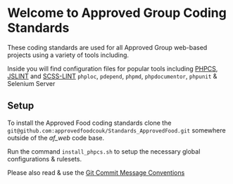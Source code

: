 Welcome to Approved Group Coding Standards
===================================

These coding standards are used for all Approved Group web-based projects using a variety of tools including.

Inside you will find configuration files for popular tools including [PHPCS](https://github.com/squizlabs/PHP_CodeSniffer), [JSLINT](http://www.jslint.com) and [SCSS-LINT](https://github.com/causes/scss-lint)
`phploc`, `pdepend`, `phpmd`, `phpdocumentor`, `phpunit` & Selenium Server

## Setup
To install the Approved Food coding standards clone the `git@github.com:approvedfoodcouk/Standards_ApprovedFood.git` somewhere outside of the _af_web_ code base.

Run the command `install_phpcs.sh` to setup the necessary global configurations & rulesets.

Please also read & use the [Git Commit Message Conventions](https://github.com/approvedfoodcouk/Standards_ApprovedFood/blob/master/docs/git_commit_message_conventions.md)
